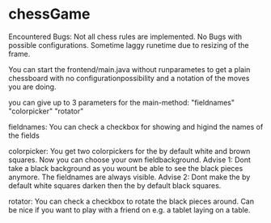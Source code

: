 # chessGame
Encountered Bugs: 
Not all chess rules are implemented. No Bugs with possible configurations. Sometime laggy runetime due to resizing of the frame.

You can start the frontend/main.java without runparametes to get a plain chessboard with no configurationpossibility and a notation of the moves you are doing.

you can give up to 3 parameters for the main-method:
"fieldnames"
"colorpicker"
"rotator"

fieldnames:
You can check a checkbox for showing and higind the names of the fields

colorpicker:
You get two colorpickers for the by default white and brown squares. Now you can choose your own fieldbackground. 
Advise 1: Dont take a black background as you wount be able to see the black pieces anymore. The fieldnames are always visible.
Advise 2: Dont make the by default white squares darken then the by default black squares.

rotator:
You can check a checkbox to rotate the black pieces around. Can be nice if you want to play with a friend on e.g. a tablet laying on a table.